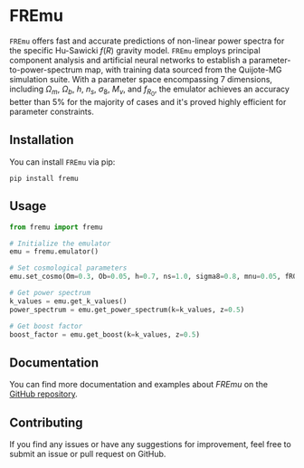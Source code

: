 # FREmu

$\texttt{FREmu}$ offers fast and accurate predictions of non-linear power spectra for the specific Hu-Sawicki $f(R)$ gravity model. $\texttt{FREmu}$ employs principal component analysis and artificial neural networks to establish a parameter-to-power-spectrum map, with training data sourced from the Quijote-MG simulation suite. With a parameter space encompassing 7 dimensions, including $\Omega_m$, $\Omega_b$, $h$, $n_s$, $\sigma_8$, $M_{\nu}$, and $f_{R_0}$, the emulator achieves an accuracy better than 5% for the majority of cases and it's proved highly efficient for parameter constraints.

## Installation

You can install $\texttt{FREmu}$ via pip:

```
pip install fremu
```

## Usage

```python
from fremu import fremu

# Initialize the emulator
emu = fremu.emulator()

# Set cosmological parameters
emu.set_cosmo(Om=0.3, Ob=0.05, h=0.7, ns=1.0, sigma8=0.8, mnu=0.05, fR0=-1e-5)

# Get power spectrum
k_values = emu.get_k_values()
power_spectrum = emu.get_power_spectrum(k=k_values, z=0.5)

# Get boost factor
boost_factor = emu.get_boost(k=k_values, z=0.5)

```

## Documentation

You can find more documentation and examples about $FREmu$ on the [GitHub repository](https://github.com/astrobai/fremu).

## Contributing

If you find any issues or have any suggestions for improvement, feel free to submit an issue or pull request on GitHub.

